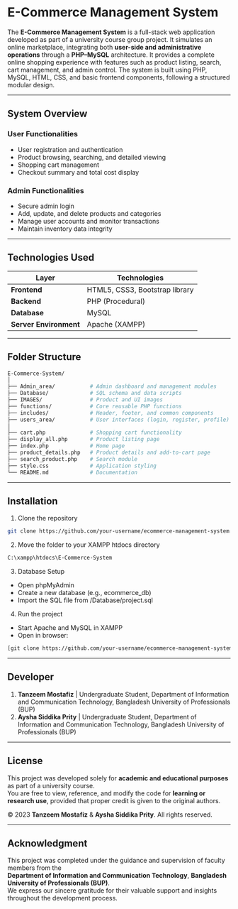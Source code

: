 # E-Commerce Management System

The **E-Commerce Management System** is a full-stack web application developed as part of a university course group project. It simulates an online marketplace, integrating both **user-side and administrative operations** through a **PHP–MySQL** architecture. 
It provides a complete online shopping experience with features such as product listing, search, cart management, and admin control. The system is built using PHP, MySQL, HTML, CSS, and basic frontend components, following a structured modular design.

---

## System Overview

### User Functionalities
- User registration and authentication  
- Product browsing, searching, and detailed viewing  
- Shopping cart management  
- Checkout summary and total cost display  

### Admin Functionalities
- Secure admin login  
- Add, update, and delete products and categories  
- Manage user accounts and monitor transactions  
- Maintain inventory data integrity  

---

## Technologies Used

| Layer | Technologies |
|-------|---------------|
| **Frontend** | HTML5, CSS3, Bootstrap library |
| **Backend** | PHP (Procedural) |
| **Database** | MySQL |
| **Server Environment** | Apache (XAMPP) |

---

## Folder Structure
```bash
E-Commerce-System/
│
├── Admin_area/           # Admin dashboard and management modules
├── Database/             # SQL schema and data scripts
├── IMAGES/               # Product and UI images
├── functions/            # Core reusable PHP functions
├── includes/             # Header, footer, and common components
├── users_area/           # User interfaces (login, register, profile)
│
├── cart.php              # Shopping cart functionality
├── display_all.php       # Product listing page
├── index.php             # Home page
├── product_details.php   # Product details and add-to-cart page
├── search_product.php    # Search module
├── style.css             # Application styling
└── README.md             # Documentation
```

---

## Installation
1. Clone the repository
```bash
git clone https://github.com/your-username/ecommerce-management-system
```
2. Move the folder to your XAMPP htdocs directory
```bash
C:\xampp\htdocs\E-Commerce-System
```
3. Database Setup
  - Open phpMyAdmin
  - Create a new database (e.g., ecommerce_db)
  - Import the SQL file from /Database/project.sql
4. Run the project
  - Start Apache and MySQL in XAMPP
  - Open in browser:
```bash
[git clone https://github.com/your-username/ecommerce-management-system](http://localhost/E-Commerce-System/)
```

---

## Developer
1. **Tanzeem Mostafiz** | Undergraduate Student, Department of Information and Communication Technology, Bangladesh University of Professionals (BUP)
2. **Aysha Siddika Prity** | Undergraduate Student, Department of Information and Communication Technology, Bangladesh University of Professionals (BUP)

---

## License

This project was developed solely for **academic and educational purposes** as part of a university course.  
You are free to view, reference, and modify the code for **learning or research use**, provided that proper credit is given to the original authors.

© 2023 **Tanzeem Mostafiz** & **Aysha Siddika Prity**. All rights reserved.

---

## Acknowledgment

This project was completed under the guidance and supervision of faculty members from the  
**Department of Information and Communication Technology**, **Bangladesh University of Professionals (BUP)**.  
We express our sincere gratitude for their valuable support and insights throughout the development process.
